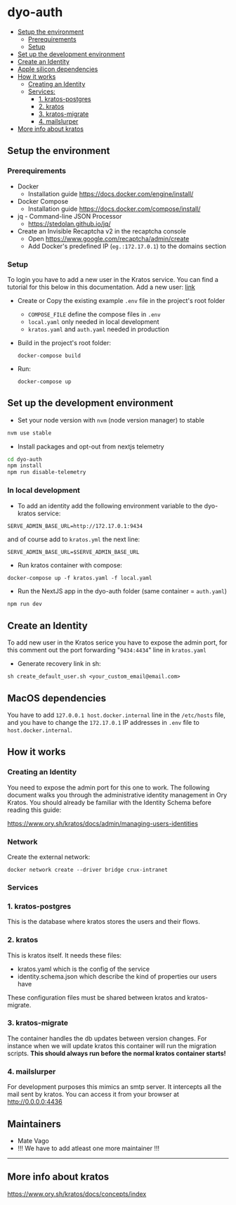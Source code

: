 # dyo-auth

- [Setup the environment](#setup-the-environment)
  - [Prerequirements](#prerequirements)
  - [Setup](#setup)
- [Set up the development environment](#set-up-the-development-environment)
- [Create an Identity](#create-an-identity)
- [Apple silicon dependencies](#apple-silicon-dependencies)
- [How it works](#how-it-works)
  - [Creating an Identity](#creating-an-identity)
  - [Services:](#services)
    - [1. kratos-postgres](#1-kratos-postgres)
    - [2. kratos](#2-kratos)
    - [3. kratos-migrate](#3-kratos-migrate)
    - [4. mailslurper](#4-mailslurper)
- [More info about kratos](#more-info-about-kratos)

## Setup the environment

### Prerequirements

- Docker
  - Installation guide https://docs.docker.com/engine/install/
- Docker Compose
  - Installation guide https://docs.docker.com/compose/install/
- jq - Command-line JSON Processor
  - https://stedolan.github.io/jq/
- Create an Invisible Recaptcha v2 in the recaptcha console
  - Open https://www.google.com/recaptcha/admin/create
  - Add Docker's predefined IP (`eg.:172.17.0.1`) to the domains section

### Setup

To login you have to add a new user in the Kratos service. You can find a
tutorial for this below in this documentation. Add a new user:
[link](#add-a-new-user)

- Create or Copy the existing example `.env` file in the project's root folder

  - `COMPOSE_FILE` define the compose files in `.env`
  - `local.yaml` only needed in local development
  - `kratos.yaml` and `auth.yaml` needed in production

- Build in the project's root folder:

  `docker-compose build`

- Run:

  `docker-compose up`

## Set up the development environment

- Set your node version with `nvm` (node version manager) to stable

```bash
nvm use stable
```

- Install packages and opt-out from nextjs telemetry

```bash
cd dyo-auth
npm install
npm run disable-telemetry
```

### In local development

- To add an identity add the following environment variable to the dyo-kratos
  service:

```
SERVE_ADMIN_BASE_URL=http://172.17.0.1:9434
```

and of course add to `kratos.yml` the next line:

```
SERVE_ADMIN_BASE_URL=$SERVE_ADMIN_BASE_URL
```

- Run kratos container with compose:

```
docker-compose up -f kratos.yaml -f local.yaml
```

- Run the NextJS app in the dyo-auth folder (same container = `auth.yaml`)

```bash
npm run dev
```

## Create an Identity

To add new user in the Kratos serice you have to expose the admin port, for this
comment out the port forwarding "`9434:4434`" line in `kratos.yaml`

- Generate recovery link in sh:

```
sh create_default_user.sh <your_custom_email@email.com>
```

## MacOS dependencies

You have to add `127.0.0.1 host.docker.internal` line in the `/etc/hosts` file,
and you have to change the `172.17.0.1` IP addresses in `.env` file to
`host.docker.internal`.

## How it works

### Creating an Identity

You need to expose the admin port for this one to work. The following document
walks you through the administrative identity management in Ory Kratos. You
should already be familiar with the Identity Schema before reading this guide:

https://www.ory.sh/kratos/docs/admin/managing-users-identities

### Network

Create the external network:

```
docker network create --driver bridge crux-intranet
```

### Services

### 1. kratos-postgres

This is the database where kratos stores the users and their flows.

### 2. kratos

This is kratos itself. It needs these files:

- kratos.yaml which is the config of the service
- identity.schema.json which describe the kind of properties our users have

These configuration files must be shared between kratos and kratos-migrate.

### 3. kratos-migrate

The container handles the db updates between version changes. For instance when
we will update kratos this container will run the migration scripts. **This
should always run before the normal kratos container starts!**

### 4. mailslurper

For development purposes this mimics an smtp server. It intercepts all the mail
sent by kratos. You can access it from your browser at http://0.0.0.0:4436

## Maintainers

- Mate Vago
- !!! We have to add atleast one more maintainer !!!

---

## More info about kratos

https://www.ory.sh/kratos/docs/concepts/index
